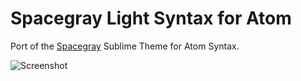 # Spacegray Light Syntax for Atom

Port of the [Spacegray](http://kkga.github.io/spacegray) Sublime Theme for Atom Syntax.

![Screenshot](http://i.imgur.com/d5maNSZ.png)
